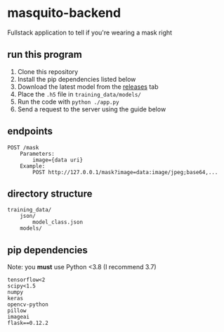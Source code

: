 # masquito-backend

Fullstack application to tell if you're wearing a mask right

## run this program

1. Clone this repository
2. Install the pip dependencies listed below
3. Download the latest model from the [releases](https://github.com/MasquitoWasTaken/masquito-ml-training/releases) tab
4. Place the `.h5` file in `training_data/models/`
5. Run the code with `python ./app.py`
6. Send a request to the server using the guide below

## endpoints

```
POST /mask
    Parameters:
        image={data uri}
    Example:
        POST http://127.0.0.1/mask?image=data:image/jpeg;base64,...
```

## directory structure

```
training_data/
    json/
        model_class.json
    models/
```

## pip dependencies

Note: you **must** use Python <3.8 (I recommend 3.7)

```
tensorflow<2
scipy<1.5
numpy
keras
opencv-python
pillow
imageai
flask==0.12.2
```
